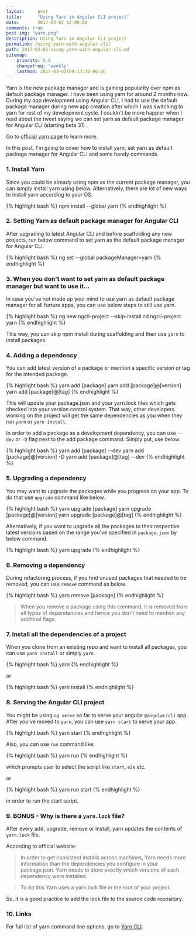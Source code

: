 ```yaml
---
layout:     post
title:      "Using Yarn in Angular CLI project"
date:       2017-03-02 12:00:00
comments: true
post-img: "yarn.png"
description: Using Yarn in Angular CLI project
permalink: /using-yarn-with-angular-cli/
path: 2017-03-02-using-yarn-with-angular-cli.md
sitemap:
    priority: 0.9
    changefreq: 'weekly'
    lastmod: 2017-03-02T09:13:30-06:00
---
```


Yarn is the new package manager and is gaining popularity over npm as default package manager. I have been using yarn for around 2 months now. During my app development using Angular CLI, I had to use the default package manager during new app creation after which I was switching to yarn for rest of my development cycle. I couldn't be more happier when I read about the tweet saying we can set yarn as default package manager for Angular CLI (starting beta 31) .

Go to [official yarn page](https://yarnpkg.com/) to learn more.

In this post, I'm going to cover how to install yarn, set yarn as default package manager for Angular CLI and some handy commands.

### 1. Install Yarn

Since you could be already using npm as the current package manager, you can simply install yarn using below. Alternatively, there are lot of new ways to install yarn according to your OS.

{% highlight bash %}
    npm install --global yarn
{% endhighlight %}

### 2. Setting Yarn as default package manager for Angular CLI

After upgrading to latest Angular CLI and before scaffolding any new projects, run below command to set yarn as the default package manager for Angular CLI.

{% highlight bash %}
    ng set --global packageManager=yarn
{% endhighlight %}

### 3. When you don't want to set yarn as default package manager but want to use it...

In case you've not made up your mind to use yarn as default package manager for all furture apps, you can use below steps to still use yarn.

{% highlight bash %}
    ng new ngcli-project --skip-install
    cd ngcli-project
    yarn
{% endhighlight %}

This way, you can skip npm install during scaffolding and then use `yarn` to install packages.

### 4. Adding a dependency

You can add latest version of a package or mention a specific version or tag for the intended package.

{% highlight bash %}
    yarn add [package]
    yarn add [package]@[version]
    yarn add [package]@[tag]
{% endhighlight %}

This will  update your package.json and your yarn.lock files which gets checked into your version control system. That way, other developers working on the project will get the same dependencies as you when they run `yarn` or `yarn install`.

In order to add a package as a development dependency, you can use `--dev` or `-D` flag next to the add package command. Simply put, use below.

{% highlight bash %}
    yarn add [package] --dev
    yarn add [package]@[version] -D
    yarn add [package]@[tag] --dev
{% endhighlight %}

### 5. Upgrading a dependency

You may want to upgrade the packages while you progress on your app. To do that use `upgrade` command like below.

{% highlight bash %}
    yarn upgrade [package]
    yarn upgrade [package]@[version]
    yarn upgrade [package]@[tag]
{% endhighlight %}

Alternatively, if you want to upgrade all the packages to their respective latest versions based on the range you've specified in `package.json` by below command.

{% highlight bash %}
    yarn upgrade
{% endhighlight %}

### 6. Removing a dependency

During refactoring process, if you find unused packages that needed to be removed, you can use `remove` command as below.

{% highlight bash %}
    yarn remove [package]
{% endhighlight %}

> When you remove a package using this command, it is removed from all types of dependencies and hence you don't need to mention any additinal flags.

### 7. Install all the dependencies of a project

When you clone from an existing repo and want to install all packages, you can use `yarn install` or simply `yarn`.

{% highlight bash %}
    yarn
{% endhighlight %}

or 

{% highlight bash %}
    yarn install
{% endhighlight %}

### 8. Serving the Angular CLI project

You might be using `ng serve` so far to serve your angular `@angular/cli` app. After you've moved to `yarn`, you can use `yarn start` to serve your app.

{% highlight bash %}
    yarn start
{% endhighlight %}

Also, you can use `run` command like:

{% highlight bash %}
    yarn run
{% endhighlight %}

which prompts user to select the script like `start`, `e2e` etc.

or 

{% highlight bash %}
    yarn run start
{% endhighlight %}

in order to run the start script.

### 9. BONUS - Why is there a `yarn.lock` file?

After every add, upgrade, remove or install, yarn updates the contents of `yarn.lock` file.

According to official website:

> In order to get consistent installs across machines, Yarn needs more information than the dependencies you configure in your package.json. Yarn needs to store exactly which versions of each dependency were installed.

> To do this Yarn uses a yarn.lock file in the root of your project. 

So, it is a good practice to add the lock file to the source code repository.

### 10. Links

For full list of yarn command line options, go to [Yarn CLI](https://yarnpkg.com/en/docs/cli/).

